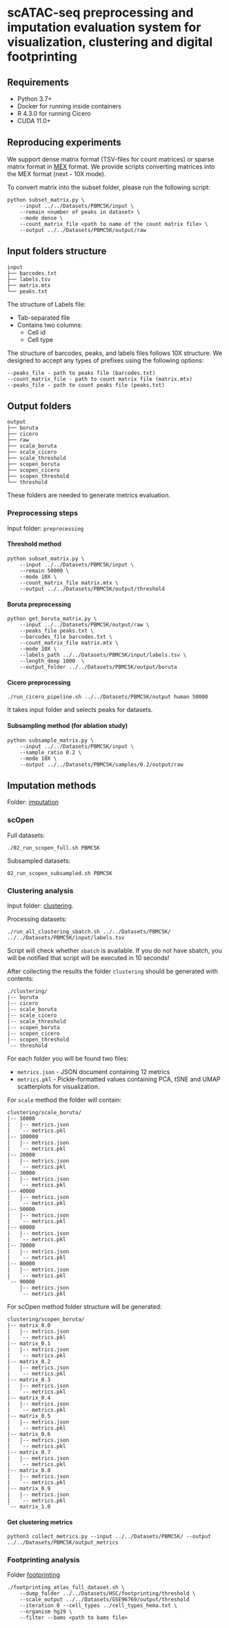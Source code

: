 # scATAC-seq preprocessing and imputation evaluation system for visualization, clustering and digital footprinting

## Requirements

* Python 3.7+
* Docker for running inside containers
* R 4.3.0 for running Cicero
* CUDA 11.0+

## Reproducing experiments

We support dense matrix format (TSV-files for count matrices) or sparse matrix format in [MEX](https://kb.10xgenomics.com/hc/en-us/articles/115000794686-How-is-the-MEX-format-used-for-the-gene-barcode-matrices-) format. We provide scripts converting matrices into the MEX format (next - 10X mode).

To convert matrix into the subset folder, please run the following script:
```
python subset_matrix.py \
    --input ../../Datasets/PBMC5K/input \
    --remain <number of peaks in dataset> \
    --mode dense \
    --count_matrix_file <path to name of the count matrix file> \
    --output ../../Datasets/PBMC5K/output/raw
```

## Input folders structure

```
input
├── barcodes.txt
├── labels.tsv
├── matrix.mtx
└── peaks.txt
```

The structure of Labels file:
* Tab-separated file
* Contains two columns:
  * Cell id
  * Cell type

The structure of barcodes, peaks, and labels files follows 10X structure. We designed to accept any types of prefixes using the following options:
```
--peaks_file - path to peaks file (barcodes.txt)
--count_matrix_file - path to count matrix file (matrix.mtx)
--peaks_file - path to count peaks file (peaks.txt)
```

## Output folders

```
output
├── boruta
├── cicero
├── raw
├── scale_boruta
├── scale_cicero
├── scale_threshold
├── scopen_boruta
├── scopen_cicero
├── scopen_threshold
└── threshold
```

These folders are needed to generate metrics evaluation.

### Preprocessing steps

Input folder: `preprocessing`


#### Threshold method

```shell
python subset_matrix.py \
    --input ../../Datasets/PBMC5K/input \
    --remain 50000 \
    --mode 10X \
    --count_matrix_file matrix.mtx \
    --output ../../Datasets/PBMC5K/output/threshold
```

#### Boruta preprocessing
```shell
python get_boruta_matrix.py \
    --input ../../Datasets/PBMC5K/output/raw \
    --peaks_file peaks.txt \
    --barcodes_file barcodes.txt \
    --count_matrix_file matrix.mtx \
    --mode 10X \
    --labels_path ../../Datasets/PBMC5K/input/labels.tsv \
    --length_deep 1000  \
    --output_folder ../../Datasets/PBMC5K/output/boruta
```


#### Cicero preprocessing

```shell
./run_cicero_pipeline.sh ../../Datasets/PBMC5K/output human 50000
```
It takes input folder and selects peaks for datasets.

#### Subsampling method (for ablation study)

```shell
python subsample_matrix.py \
    --input ../../Datasets/PBMC5K/input \
    --sample_ratio 0.2 \
    --mode 10X \
    --output ../../Datasets/PBMC5K/samples/0.2/output/raw
```

## Imputation methods
Folder: [imputation](/imputation)

### scOpen

Full datasets:
```
./02_run_scopen_full.sh PBMC5K
```
Subsampled datasets:
```
02_run_scopen_subsampled.sh PBMC5K
```

### Clustering analysis

Input folder: [clustering](/clustering).

Processing datasets:
```
./run_all_clustering_sbatch.sh ../../Datasets/PBMC5K/ ../../Datasets/PBMC5K/input/labels.tsv
```

Script will check whether `sbatch` is available. If you do not have sbatch, you will be notified that script will be executed in 10 seconds!

After collecting the results the folder `clustering` should be generated with contents:

```shell
./clustering/
|-- boruta
|-- cicero
|-- scale_boruta
|-- scale_cicero
|-- scale_threshold
|-- scopen_boruta
|-- scopen_cicero
|-- scopen_threshold
`-- threshold
```

For each folder you will be found two files:
* `metrics.json` - JSON document containing 12 metrics
* `metrics.pkl` - Pickle-formatted values containing PCA, tSNE and UMAP scatterplots for visualization.

For `scale` method the folder will contain:

```shell
clustering/scale_boruta/
|-- 10000
|   |-- metrics.json
|   `-- metrics.pkl
|-- 100000
|   |-- metrics.json
|   `-- metrics.pkl
|-- 20000
|   |-- metrics.json
|   `-- metrics.pkl
|-- 30000
|   |-- metrics.json
|   `-- metrics.pkl
|-- 40000
|   |-- metrics.json
|   `-- metrics.pkl
|-- 50000
|   |-- metrics.json
|   `-- metrics.pkl
|-- 60000
|   |-- metrics.json
|   `-- metrics.pkl
|-- 70000
|   |-- metrics.json
|   `-- metrics.pkl
|-- 80000
|   |-- metrics.json
|   `-- metrics.pkl
`-- 90000
    |-- metrics.json
    `-- metrics.pkl
```

For scOpen method folder structure will be generated:
```shell
clustering/scopen_boruta/
|-- matrix_0.0
|   |-- metrics.json
|   `-- metrics.pkl
|-- matrix_0.1
|   |-- metrics.json
|   `-- metrics.pkl
|-- matrix_0.2
|   |-- metrics.json
|   `-- metrics.pkl
|-- matrix_0.3
|   |-- metrics.json
|   `-- metrics.pkl
|-- matrix_0.4
|   |-- metrics.json
|   `-- metrics.pkl
|-- matrix_0.5
|   |-- metrics.json
|   `-- metrics.pkl
|-- matrix_0.6
|   |-- metrics.json
|   `-- metrics.pkl
|-- matrix_0.7
|   |-- metrics.json
|   `-- metrics.pkl
|-- matrix_0.8
|   |-- metrics.json
|   `-- metrics.pkl
|-- matrix_0.9
|   |-- metrics.json
|   `-- metrics.pkl
`-- matrix_1.0
```

#### Get clustering metrics
```
python3 collect_metrics.py --input ../../Datasets/PBMC5K/ --output ../../Datasets/PBMC5K/output_metrics
```



### Footprinting analysis

Folder [footprinting](/footprinting)
```shell
./footprinting_atlas_full_dataset.sh \
    --dump_folder ../../Datasets/HSC/footprinting/threshold \
    --scale_output ../../Datasets/GSE96769/output/threshold
    --iteration 0 --cell_types ../cell_types_hema.txt \
    --organism hg19 \
    --filter --bams <path to bams file>
```
